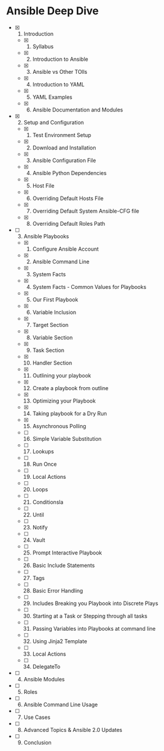 # Ansible Deep Dive

- [x] 01. Introduction
	- [x] 01. Syllabus
	- [x] 02. Introduction to Ansible
	- [x] 03. Ansible vs Other TOlls
	- [x] 04. Introduction to YAML
	- [x] 05. YAML Examples
	- [x] 06. Ansible Documentation and Modules
- [x] 02. Setup and Configuration
	- [x] 01. Test Environment Setup
	- [x] 02. Download and Installation
	- [x] 03. Ansible Configuration File
	- [x] 04. Ansible Python Dependencies
	- [x] 05. Host File
	- [x] 06. Overriding Default Hosts File
	- [x] 07. Overriding Default System Ansible-CFG file
	- [x] 08. Overriding Default Roles Path
- [ ] 03. Ansible Playbooks
	- [x] 01. Configure Ansible Account
	- [x] 02. Ansible Command Line
	- [x] 03. System Facts
	- [x] 04. System Facts - Common Values for Playbooks
	- [x] 05. Our First Playbook
	- [x] 06. Variable Inclusion
	- [x] 07. Target Section
	- [x] 08. Variable Section
	- [x] 09. Task Section
	- [x] 10. Handler Section
	- [x] 11. Outlining your playbook
	- [x] 12. Create a playbook from outline
	- [x] 13. Optimizing your Playbook
	- [x] 14. Taking playbook for a Dry Run
	- [x] 15. Asynchronous Polling
	- [ ] 16. Simple Variable Substitution
	- [ ] 17. Lookups
	- [ ] 18. Run Once
	- [ ] 19. Local Actions
	- [ ] 20. Loops
	- [ ] 21. Conditionsla
	- [ ] 22. Until
	- [ ] 23. Notify
	- [ ] 24. Vault
	- [ ] 25. Prompt Interactive Playbook
	- [ ] 26. Basic Include Statements
	- [ ] 27. Tags
	- [ ] 28. Basic Error Handling
	- [ ] 29. Includes Breaking you Playbook into Discrete Plays
	- [ ] 30. Starting at a Task or Stepping through all tasks
	- [ ] 31. Passing Variables into Playbooks at command line
	- [ ] 32. Using Jinja2 Template
	- [ ] 33. Local Actions
	- [ ] 34. DelegateTo
- [ ] 04. Ansible Modules
- [ ] 05. Roles
- [ ] 06. Ansible Command Line Usage
- [ ] 07. Use Cases
- [ ] 08. Advanced Topics & Ansible 2.0 Updates
- [ ] 09. Conclusion
